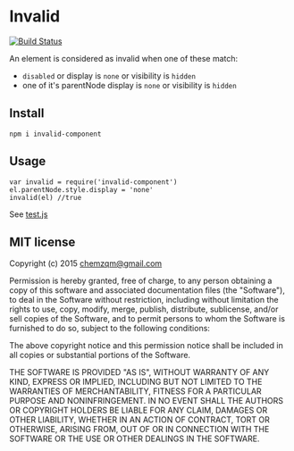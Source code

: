 # Invalid

[![Build Status](https://secure.travis-ci.org/chemzqm/invalid.png)](http://travis-ci.org/chemzqm/invalid)

An element is considered as invalid when one of these match:

* `disabled` or display is `none` or visibility is `hidden`
* one of it's parentNode display is `none` or visibility is `hidden`

## Install

    npm i invalid-component

## Usage

```
var invalid = require('invalid-component')
el.parentNode.style.display = 'none'
invalid(el) //true
```
See [test.js](https://github.com/chemzqm/invalid/blob/master/test/test.js)

## MIT license
Copyright (c) 2015 chemzqm@gmail.com

Permission is hereby granted, free of charge, to any person obtaining a copy of this software and associated documentation files (the "Software"), to deal in the Software without restriction, including without limitation the rights to use, copy, modify, merge, publish, distribute, sublicense, and/or sell copies of the Software, and to permit persons to whom the Software is furnished to do so, subject to the following conditions:

The above copyright notice and this permission notice shall be included in all copies or substantial portions of the Software.

THE SOFTWARE IS PROVIDED "AS IS", WITHOUT WARRANTY OF ANY KIND, EXPRESS OR IMPLIED, INCLUDING BUT NOT LIMITED TO THE WARRANTIES OF MERCHANTABILITY, FITNESS FOR A PARTICULAR PURPOSE AND NONINFRINGEMENT. IN NO EVENT SHALL THE AUTHORS OR COPYRIGHT HOLDERS BE LIABLE FOR ANY CLAIM, DAMAGES OR OTHER LIABILITY, WHETHER IN AN ACTION OF CONTRACT, TORT OR OTHERWISE, ARISING FROM, OUT OF OR IN CONNECTION WITH THE SOFTWARE OR THE USE OR OTHER DEALINGS IN THE SOFTWARE.
